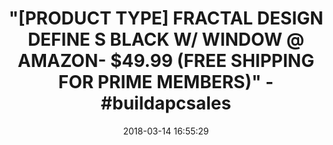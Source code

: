 ---
title: >-
  "[PRODUCT TYPE] FRACTAL DESIGN DEFINE S BLACK W/ WINDOW @ AMAZON- $49.99 (FREE
  SHIPPING FOR PRIME MEMBERS)" - #buildapcsales
name: "Fractal Design Define S Gaming Case \_with Window FD-CA-DEF-S-BK-W"
date: '2018-03-14 16:55:29'
buy_now: >-
  https://www.amazon.com/Fractal-Design-Define-Gaming-FD-CA-DEF-S-BK-W/dp/B00YY3PL26?SubscriptionId=AKIAIA5RBQIWQVTCUEUQ&tag=coldcutdeals-20&linkCode=xm2&camp=2025&creative=165953&creativeASIN=B00YY3PL26
description_markdown: "Fractal Design Define S Gaming Case \_with Window FD-CA-DEF-S-BK-W\n\n  - Optimally designed for silent computing, while not compromising on airflow and cooling capabilities\n\n  - Innovative internal layout, providing a perfectly straight airflow path to the CPU heat sink for air cooling set ups or extensive radiator mounting possibilities for water cooling set ups\n\n  - Extensive water cooling support for a case of this size; housing radiators up to 420mm in the top and 360mm in the front\n\n  - Including smart reservoir brackets; featuring drill-free reservoir mounting on the front of the motherboard tray and pre-drilled pump mounting holes on the bottom panel\n\n  - Equipped with ModuVent fan slot covers providing the option of additional cooling or maximum sound absorption\n\n  - Including two Fractal Design Dynamic GP14 140mm fans developed for superlative airflow while still maintaining low noise levels\n\n  - Maintaining a dust-free interior with dust filters that cover the front and bottom air intakes\n\n  - An additional 2 dedicated steel SSD trays cleanly placed behind the motherboard tray\n\n"
tweet_id_str: '973965851094323202'
price: $59.66
you_save: ''
asin: B00YY3PL26
image: 'https://images-na.ssl-images-amazon.com/images/I/41smOhRI16L.jpg'

---